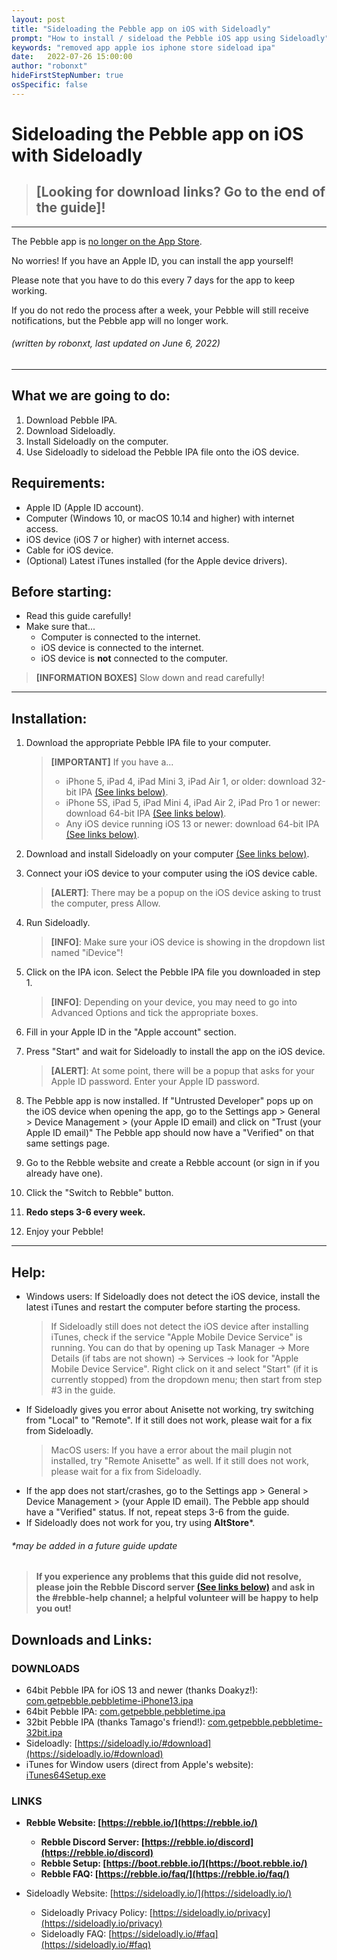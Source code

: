 ```yaml
---
layout: post
title: "Sideloading the Pebble app on iOS with Sideloadly"
prompt: "How to install / sideload the Pebble iOS app using Sideloadly"
keywords: "removed app apple ios iphone store sideload ipa"
date:   2022-07-26 15:00:00
author: "robonxt"
hideFirstStepNumber: true
osSpecific: false
---
```


<h1 id="header">
Sideloading the Pebble app on iOS with Sideloadly
</h1>

>## [Looking for download links? Go to the end of the guide]!

---
The Pebble app is [no longer on the App Store](/ios-app-unavailable).

No worries! If you have an Apple ID, you can install the app yourself! 

Please note that you have to do this every 7 days for the app to keep working.

If you do not redo the process after a week, your Pebble will still receive notifications, but the Pebble app will no longer work.

###### *(written by robonxt, last updated on June 6, 2022)*
---

<h2 id="what-we-do">
What we are going to do:
</h2>

1. Download Pebble IPA.
2. Download Sideloadly.
3. Install Sideloadly on the computer.
4. Use Sideloadly to sideload the Pebble IPA file onto the iOS device.

<h2 id="requirements">
Requirements:
</h2>

- Apple ID (Apple ID account).
- Computer (Windows 10, or macOS 10.14 and higher) with internet access.
- iOS device (iOS 7 or higher) with internet access.
- Cable for iOS device.
- (Optional) Latest iTunes installed (for the Apple device drivers).

<h2 id="before-starting">
Before starting:
</h2>

- Read this guide carefully!
- Make sure that...
    - Computer is connected to the internet.
    - iOS device is connected to the internet.
    - iOS device is **not** connected to the computer.

> **[INFORMATION BOXES]** Slow down and read carefully!

---

<h2 id="install">
Installation:
</h2>

1. Download the appropriate Pebble IPA file to your computer.
    > **[IMPORTANT]** If you have a...
    >   * iPhone 5, iPad 4, iPad Mini 3, iPad Air 1, or older: download 32-bit IPA [(See links below)](#downloads).
    >   * iPhone 5S, iPad 5, iPad Mini 4, iPad Air 2, iPad Pro 1 or newer: download 64-bit IPA [(See links below)](#downloads).
    >   * Any iOS device running iOS 13 or newer: download 64-bit IPA [(See links below)](#downloads).
2. Download and install Sideloadly on your computer [(See links below)](#downloads).

3. Connect your iOS device to your computer using the iOS device cable. 
    > **[ALERT]**: There may be a popup on the iOS device asking to trust the computer, press Allow.
5. Run Sideloadly. 
	> **[INFO]**: Make sure your iOS device is showing in the dropdown list named "iDevice"!
6. Click on the IPA icon. Select the Pebble IPA file you downloaded in step 1.
    > **[INFO]**: Depending on your device, you may need to go into Advanced Options and tick the appropriate boxes.
7. Fill in your Apple ID in the "Apple account" section.
8. Press "Start" and wait for Sideloadly to install the app on the iOS device.
    > **[ALERT]**: At some point, there will be a popup that asks for your Apple ID password. Enter your Apple ID password.
9. The Pebble app is now installed. If "Untrusted Developer" pops up on the iOS device when opening the app, go to the Settings app > General > Device Management > (your Apple ID email) and click on  "Trust (your Apple ID email)" The Pebble app should now have a "Verified" on that same settings page.
10. Go to the Rebble website and create a Rebble account (or sign in if you already have one).
11. Click the "Switch to Rebble" button.
12. **Redo steps 3-6 every week.**
13. Enjoy your Pebble!

---

<h2 id="help">
Help:
</h2>

- Windows users: If Sideloadly does not detect the iOS device, install the latest iTunes and restart the computer before starting the process.
    > If Sideloadly still does not detect the iOS device after installing iTunes, check if the service "Apple Mobile Device Service" is running. You can do that by opening up Task Manager -> More Details (if tabs are not shown) -> Services -> look for "Apple Mobile Device Service". Right click on it and select "Start" (if it is currently stopped) from the dropdown menu; then start from step #3 in the guide.
- If Sideloadly gives you error about Anisette not working, try switching from "Local" to "Remote". If it still does not work, please wait for a fix from Sideloadly.
	> MacOS users: If you have a error about the mail plugin not installed, try "Remote Anisette" as well. If it still does not work, please wait for a fix from Sideloadly.
- If the app does not start/crashes, go to the Settings app > General > Device Management > (your Apple ID email). The Pebble app should have a "Verified" status. If not, repeat steps 3-6 from the guide.
- If Sideloadly does not work for you, try using **AltStore***.

###### **may be added in a future guide update*

>#### If you experience any problems that this guide did not resolve, please join the Rebble Discord server [(See links below)](#links) and ask in the **#rebble-help** channel; a helpful volunteer will be happy to help you out!

<h2 id="downloads-links">
Downloads and Links:
</h2>

<h3 id="downloads">
DOWNLOADS
</h3>

- 64bit Pebble IPA for iOS 13 and newer (thanks Doakyz!): [com.getpebble.pebbletime-iPhone13.ipa](https://cdn.discordapp.com/attachments/461686541027377152/939035930138923008/com.getpebble.pebbletime-iPhone13.ipa)
- 64bit Pebble IPA: [com.getpebble.pebbletime.ipa](https://binaries.rebble.io/ipas/com.getpebble.pebbletime.ipa)
- 32bit Pebble IPA (thanks Tamago's friend!): [com.getpebble.pebbletime-32bit.ipa](https://binaries.rebble.io/ipas/com.getpebble.pebbletime-32bit.ipa)
- Sideloadly: [https://sideloadly.io/#download](https://sideloadly.io/#download)
- iTunes for Window users (direct from Apple's website): [iTunes64Setup.exe](https://www.apple.com/itunes/download/win64)

<h3 id="links">
LINKS
</h3>

- **Rebble Website: [https://rebble.io/](https://rebble.io/)**
    - **Rebble Discord Server: [https://rebble.io/discord](https://rebble.io/discord)**
    - **Rebble Setup: [https://boot.rebble.io/](https://boot.rebble.io/)**
    - **Rebble FAQ: [https://rebble.io/faq/](https://rebble.io/faq/)**
	
- Sideloadly Website: [https://sideloadly.io/](https://sideloadly.io/)
    - Sideloadly Privacy Policy: [https://sideloadly.io/privacy](https://sideloadly.io/privacy)
    - Sideloadly FAQ: [https://sideloadly.io/#faq](https://sideloadly.io/#faq)
